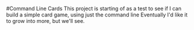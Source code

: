 #Command Line Cards
This project is starting of as a test to see if I can build a simple card game, using just the command line
Eventually I'd like it to grow into more, but we'll see.
